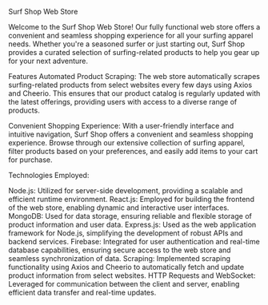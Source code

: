 Surf Shop Web Store

Welcome to the Surf Shop Web Store! Our fully functional web store offers a convenient and seamless shopping experience for all your surfing apparel needs. Whether you're a seasoned surfer or just starting out, Surf Shop provides a curated selection of surfing-related products to help you gear up for your next adventure.

Features
Automated Product Scraping: The web store automatically scrapes surfing-related products from select websites every few days using Axios and Cheerio. This ensures that our product catalog is regularly updated with the latest offerings, providing users with access to a diverse range of products.

Convenient Shopping Experience: With a user-friendly interface and intuitive navigation, Surf Shop offers a convenient and seamless shopping experience. Browse through our extensive collection of surfing apparel, filter products based on your preferences, and easily add items to your cart for purchase.

Technologies Employed:

Node.js: Utilized for server-side development, providing a scalable and efficient runtime environment.
React.js: Employed for building the frontend of the web store, enabling dynamic and interactive user interfaces.
MongoDB: Used for data storage, ensuring reliable and flexible storage of product information and user data.
Express.js: Used as the web application framework for Node.js, simplifying the development of robust APIs and backend services.
Firebase: Integrated for user authentication and real-time database capabilities, ensuring secure access to the web store and seamless synchronization of data.
Scraping: Implemented scraping functionality using Axios and Cheerio to automatically fetch and update product information from select websites.
HTTP Requests and WebSocket: Leveraged for communication between the client and server, enabling efficient data transfer and real-time updates.
